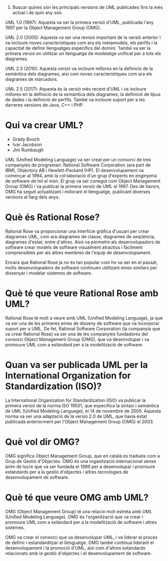 
1.  Buscar quines són les principals versions de UML publicades fins la més actual i de quin any són.

UML 1.0 (1997): Aquesta va ser la primera versió d'UML, publicada l'any 1997 per la Object Management Group (OMG).

UML 2.0 (2005): Aquesta va ser una revisió important de la versió anterior i va incloure noves característiques com ara els metamodels, els perfils i la capacitat de definir llenguatges específics del domini. També va ser la primera versió en utilitzar un llenguatge de modelatge unificat per a tots els diagrames.

UML 2.3 (2010): Aquesta versió va incloure millores en la definició de la semàntica dels diagrames, així com noves característiques com ara els diagrames de marcadors.

UML 2.5 (2017): Aquesta és la versió més recent d'UML i va incloure millores en la definició de la semàntica dels diagrames, la definició de tipus de dades i la definició de perfils. També va incloure suport per a les darreres versions de Java, C++ i PHP.

# Qui va crear UML?

- Grady Booch
- Ivar Jacobson
- Jim Rumbaugh

UML (Unified Modeling Language) va ser creat per un consorci de tres companyies de programari: Rational Software Corporation (ara part de IBM), Objectory AB i Hewlett-Packard (HP). El desenvolupament va començar al 1994, amb la col·laboració d'un grup d'experts en enginyeria de software de tot el món. El grup va ser conegut com Object Management Group (OMG) i va publicar la primera versió de UML el 1997. Des de llavors, OMG ha seguit actualitzant i millorant el llenguatge, publicant diverses versions al llarg dels anys.


# Què és Rational Rose?

Rational Rose va proporcionar una interfície gràfica d'usuari per crear diagrames UML, com ara diagrames de classe, diagrames de seqüència, diagrames d'estat, entre d'altres. Això va permetre als desenvolupadors de software crear models de software visualment atractius i fàcilment comprensibles per als altres membres de l'equip de desenvolupament.

Encara que Rational Rose ja no és tan popular com ho va ser en el passat, molts desenvolupadors de software continuen utilitzant eines similars per dissenyar i modelar sistemes de software.


# Què té que veure Rational Rose amb UML?

Rational Rose té molt a veure amb UML (Unified Modeling Language), ja que va ser una de les primeres eines de disseny de software que va incorporar suport per a UML. De fet, Rational Software Corporation (la companyia que va crear Rational Rose) va ser una de les companyies fundadores del consorci Object Management Group (OMG), que va desenvolupar i va promoure UML com a estàndard per a la modelització de software.

# Quan va ser publicada UML per la International Organization for Standardization (ISO)?

La International Organization for Standardization (ISO) va publicar la primera versió de la norma ISO 19501, que especifica la sintaxi i semàntica de UML (Unified Modeling Language), el 14 de novembre de 2005. Aquesta norma va ser una adaptació de la versió 2.0 de UML, que havia estat publicada anteriorment per l'Object Management Group (OMG) el 2003.


# Què vol dir OMG?
OMG significa Object Management Group, que en català es tradueix com a Grup de Gestió d'Objectes. OMG és una organització internacional sense ànim de lucre que va ser fundada el 1989 per a desenvolupar i promoure estàndards per a la gestió d'objectes i altres tecnologies de desenvolupament de software.


# Què té que veure OMG amb UML?

OMG (Object Management Group) té una relació molt estreta amb UML (Unified Modeling Language). OMG és l'organització que va crear i promoure UML com a estàndard per a la modelització de software i altres sistemes.

OMG va crear el consorci que va desenvolupar UML, i va liderar el procés de definir i estandarditzar el llenguatge. OMG també continua liderant el desenvolupament i la promoció d'UML, així com d'altres estàndards relacionats amb la gestió d'objectes i el desenvolupament de software.



